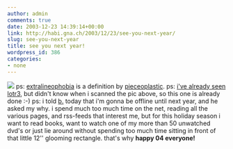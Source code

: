 ```yaml
---
author: admin
comments: true
date: 2003-12-23 14:39:14+00:00
link: http://habi.gna.ch/2003/12/23/see-you-next-year/
slug: see-you-next-year
title: see you next year!
wordpress_id: 386
categories:
- none
---
```


[![](http://habi.gna.ch/blog/images/extralineophobia-tm.jpg)](http://habi.gna.ch/blog/images/extralineophobia.jpg)
ps: [extralineophobia](https://pieceoplastic.com/index.php?m=200310#661) is a definition by [pieceoplastic](http://pieceoplastic.com/index.php).
ps: [i've already seen lotr3](http://habi.gna.ch/blog/archives/000163.html), but didn't know when i scanned the pic above, so this one is already done :-)
ps: i told [b.](http://bernhardseefeld.ch/) today that i'm gonna be offline until next year, and he asked my why.
i spend much too much time on the net, reading all the various pages, and rss-feeds that interest me, but for this holiday season i want to read books, want to watch one of my more than 50 unwatched dvd's or just lie around without spending too much time sitting in front of that little 12'' glooming rectangle. 
that's why
**happy 04 everyone!**
